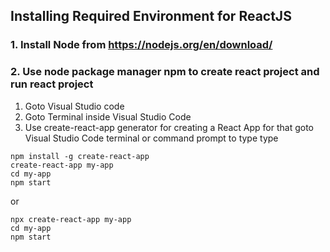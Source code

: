 ## Installing Required Environment for ReactJS ##

### 1. Install Node from https://nodejs.org/en/download/ ###

### 2. Use node package manager npm to create react project and run react project ###

1. Goto Visual Studio code
2. Goto Terminal inside Visual Studio Code
3. Use create-react-app generator for creating a React App for that goto Visual Studio Code terminal or command prompt to type type
```
npm install -g create-react-app
create-react-app my-app
cd my-app
npm start
```
or 
```
npx create-react-app my-app
cd my-app
npm start
```
